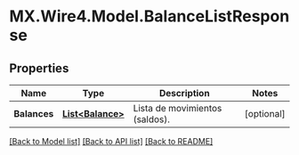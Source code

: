 # MX.Wire4.Model.BalanceListResponse
## Properties

Name | Type | Description | Notes
------------ | ------------- | ------------- | -------------
**Balances** | [**List&lt;Balance&gt;**](Balance.md) | Lista de movimientos (saldos). | [optional] 

[[Back to Model list]](../README.md#documentation-for-models) [[Back to API list]](../README.md#documentation-for-api-endpoints) [[Back to README]](../README.md)

